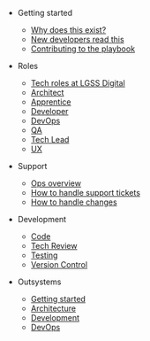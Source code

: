* Getting started
  * [Why does this exist?](getting-started/why.md)
  * [New developers read this](getting-started/a-warm-welcome.md)
  * [Contributing to the playbook](contributing.md)

* Roles
  * [Tech roles at LGSS Digital](/roles/00-intro.md)
  * [Architect](roles/architect.md)
  * [Apprentice](roles/apprentice.md)
  * [Developer](roles/developer.md)
  * [DevOps](roles/devops.md)
  * [QA](roles/qa.md)
  * [Tech Lead](roles/tech-lead.md)
  * [UX](roles/ux.md)

* Support
  * [Ops overview](support/operations.md)
  * [How to handle support tickets](support/handling-tickets.md)
  * [How to handle changes](support/handling-changes.md)

* Development
  * [Code](development/code.md)
  * [Tech Review](development/tech-review.md)
  * [Testing](development/testing.md)
  * [Version Control](development/version-control.md)

* Outsystems
  * [Getting started](outsystems/getting-started.md)
  * [Architecture](outsystems/architecture.md)
  * [Development](outsystems/development.md)
  * [DevOps](outsystems/devops.md)

  

<!--* Guide

  * [Deploy](deploy.md)
  * [Helpers](helpers.md)
  * [Vue compatibility](vue.md)
  * [CDN](cdn.md)
  * [Offline Mode(PWA)](pwa.md)
  * [Server-Side Rendering(SSR)](ssr.md)
  * [Embed Files <sup style="color:red">(new)<sup>](embed-files.md)

* [Awesome docsify](awesome.md)
* [Changelog](changelog.md)-->